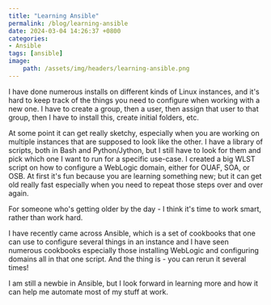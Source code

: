 ```yaml
---
title: "Learning Ansible"
permalink: /blog/learning-ansible
date: 2024-03-04 14:26:37 +0800
categories:
- Ansible
tags: [ansible] 
image:
    path: /assets/img/headers/learning-ansible.png
---
```



I have done numerous installs on different kinds of Linux instances, and it's hard to keep track of the things you need to configure when working with a new one. I have to create a group, then a user, then assign that user to that group, then I have to install this, create initial folders, etc.

At some point it can get really sketchy, especially when you are working on multiple instances that are supposed to look like the other. I have a library of scripts, both in Bash and Python/Jython, but I still have to look for them and pick which one I want to run for a specific use-case. I created a big WLST script on how to configure a WebLogic domain, either for OUAF, SOA, or OSB. At first it's fun because you are learning something new; but it can get old really fast especially when you need to repeat those steps over and over again.

For someone who's getting older by the day - I think it's time to work smart, rather than work hard.

I have recently came across Ansible, which is a set of cookbooks that one can use to configure several things in an instance and I have seen numerous cookbooks especially those installing WebLogic and configuring domains all in that one script. And the thing is - you can rerun it several times!

I am still a newbie in Ansible, but I look forward in learning more and how it can help me automate most of my stuff at work. 